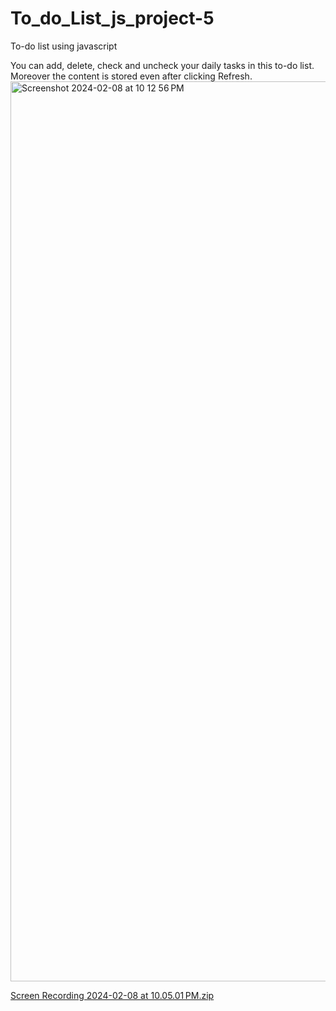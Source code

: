# To_do_List_js_project-5
To-do list using javascript

You can add, delete, check and uncheck your daily tasks in this to-do list. Moreover the content is stored even after clicking Refresh.
<img width="1440" alt="Screenshot 2024-02-08 at 10 12 56 PM" src="https://github.com/Balkaran-Bains/To_do_List_js_project-5/assets/100841111/7ccfb847-13bd-4232-81c6-818a3eeea9f9">

[Screen Recording 2024-02-08 at 10.05.01 PM.zip](https://github.com/Balkaran-Bains/To_do_List_js_project-5/files/14212118/Screen.Recording.2024-02-08.at.10.05.01.PM.zip)
